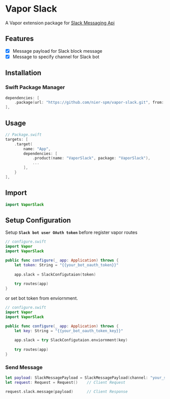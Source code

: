 # Vapor Slack

A Vapor extension package for [Slack Messaging Api](https://api.slack.com/messaging)

## Features

- [x] Message payload for Slack block message
- [x] Message to specify channel for Slack bot

## Installation

### Swift Package Manager

```swift
dependencies: [
    .package(url: "https://github.com/nier-spm/vapor-slack.git", from: "0.0.1")
],
```

## Usage

```swift
// Package.swift
targets: [
    .target(
        name: "App",
        dependencies: [
            .product(name: "VaporSlack", package: "VaporSlack"),
            ...
        ],
    }
],
```

## Import

```swift
import VaporSlack
```

## Setup Configuration

Setup **`Slack bot user OAuth token`** before register vapor routes

```swift
// configure.swift
import Vapor
import VaporSlack

public func configure(_ app: Application) throws {
    let token: String = "{{your_bot_oauth_token}}"
    
    app.slack = SlackConfigutaion(token)
    
    try routes(app)
}
```

or set bot token from enviornment.

```swift
// configure.swift
import Vapor
import VaporSlack

public func configure(_ app: Application) throws {
    let key: String = "{{your_bot_oauth_token_key}}"
    
    app.slack = try SlackConfigutaion.enviornment(key)
    
    try routes(app)
}
```

### Send Message

```swift
let payload: SlackMessagePayload = SlackMessagePayload(channel: "your_slack_channel")    
let request: Request = Request()    // Client Request

request.slack.message(payload)      // Client Response
```
